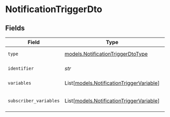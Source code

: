 # NotificationTriggerDto


## Fields

| Field                                                                                | Type                                                                                 | Required                                                                             | Description                                                                          |
| ------------------------------------------------------------------------------------ | ------------------------------------------------------------------------------------ | ------------------------------------------------------------------------------------ | ------------------------------------------------------------------------------------ |
| `type`                                                                               | [models.NotificationTriggerDtoType](../models/notificationtriggerdtotype.md)         | :heavy_check_mark:                                                                   | Type of the trigger                                                                  |
| `identifier`                                                                         | *str*                                                                                | :heavy_check_mark:                                                                   | Identifier of the trigger                                                            |
| `variables`                                                                          | List[[models.NotificationTriggerVariable](../models/notificationtriggervariable.md)] | :heavy_check_mark:                                                                   | Variables of the trigger                                                             |
| `subscriber_variables`                                                               | List[[models.NotificationTriggerVariable](../models/notificationtriggervariable.md)] | :heavy_minus_sign:                                                                   | Subscriber variables of the trigger                                                  |